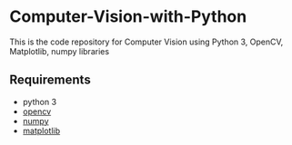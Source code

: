 # Computer-Vision-with-Python

This is the code repository for Computer Vision using Python 3, OpenCV, Matplotlib, numpy libraries

## Requirements
  * python 3
  * [opencv](https://opencv.org/)
  * [numpy](http://numpy.scipy.org/)
  * [matplotlib](https://matplotlib.org/)
